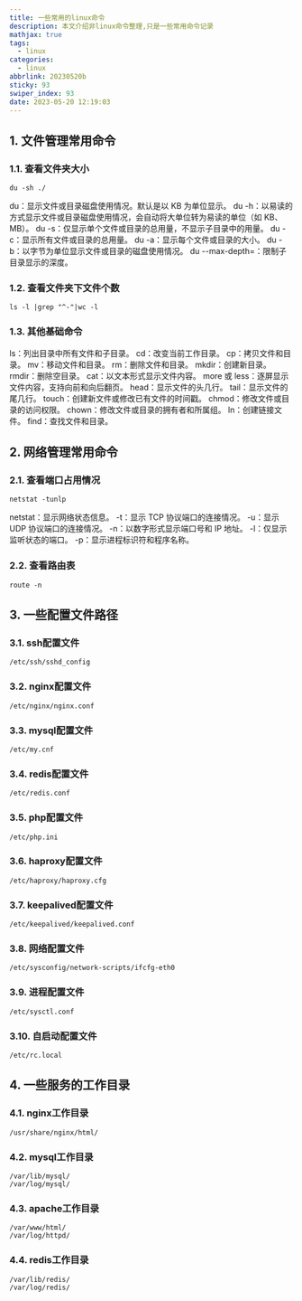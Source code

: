 ```yaml
---
title: 一些常用的linux命令
description: 本文介绍非linux命令整理,只是一些常用命令记录
mathjax: true
tags:
  - linux
categories:
  - linux
abbrlink: 20230520b
sticky: 93
swiper_index: 93
date: 2023-05-20 12:19:03
---
```


## 1. 文件管理常用命令
### 1.1. 查看文件夹大小
```shell
du -sh ./
```
<!-- tab -->
du：显示文件或目录磁盘使用情况。默认是以 KB 为单位显示。
du -h：以易读的方式显示文件或目录磁盘使用情况，会自动将大单位转为易读的单位（如 KB、MB）。
du -s：仅显示单个文件或目录的总用量，不显示子目录中的用量。
du -c：显示所有文件或目录的总用量。
du -a：显示每个文件或目录的大小。
du -b：以字节为单位显示文件或目录的磁盘使用情况。
du --max-depth=：限制子目录显示的深度。
<!-- endtab -->
### 1.2. 查看文件夹下文件个数
```shell
ls -l |grep "^-"|wc -l
```
### 1.3. 其他基础命令
<!-- tab -->
ls：列出目录中所有文件和子目录。
cd：改变当前工作目录。
cp：拷贝文件和目录。
mv：移动文件和目录。
rm：删除文件和目录。
mkdir：创建新目录。
rmdir：删除空目录。
cat：以文本形式显示文件内容。
more 或 less：逐屏显示文件内容，支持向前和向后翻页。
head：显示文件的头几行。
tail：显示文件的尾几行。
touch：创建新文件或修改已有文件的时间戳。
chmod：修改文件或目录的访问权限。
chown：修改文件或目录的拥有者和所属组。
ln：创建链接文件。
find：查找文件和目录。
<!-- endtab -->
## 2. 网络管理常用命令
### 2.1. 查看端口占用情况
```shell
netstat -tunlp
```
<!-- tab -->
netstat：显示网络状态信息。
-t：显示 TCP 协议端口的连接情况。
-u：显示 UDP 协议端口的连接情况。
-n：以数字形式显示端口号和 IP 地址。
-l：仅显示监听状态的端口。
-p：显示进程标识符和程序名称。
<!-- endtab -->
### 2.2. 查看路由表
```shell
route -n
```
## 3. 一些配置文件路径
### 3.1. ssh配置文件
```shell
/etc/ssh/sshd_config
```
### 3.2. nginx配置文件
```shell
/etc/nginx/nginx.conf
```
### 3.3. mysql配置文件
```shell
/etc/my.cnf
```
### 3.4. redis配置文件
```shell
/etc/redis.conf
```
### 3.5. php配置文件
```shell
/etc/php.ini
```
### 3.6. haproxy配置文件
```shell
/etc/haproxy/haproxy.cfg
```
### 3.7. keepalived配置文件
```shell
/etc/keepalived/keepalived.conf
```
### 3.8. 网络配置文件
```shell
/etc/sysconfig/network-scripts/ifcfg-eth0
```
### 3.9. 进程配置文件
```shell
/etc/sysctl.conf
```
### 3.10. 自启动配置文件
```shell
/etc/rc.local
```
## 4. 一些服务的工作目录
### 4.1. nginx工作目录
```shell
/usr/share/nginx/html/
```
### 4.2. mysql工作目录
```shell
/var/lib/mysql/
/var/log/mysql/
```
### 4.3. apache工作目录
```shell
/var/www/html/
/var/log/httpd/
```
### 4.4. redis工作目录
```shell
/var/lib/redis/
/var/log/redis/
```

